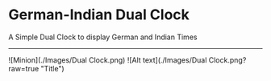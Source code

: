 # German-Indian Dual Clock


A Simple Dual Clock to display German and Indian Times
___

![Minion](./Images/Dual Clock.png)
![Alt text](./Images/Dual Clock.png?raw=true "Title")


